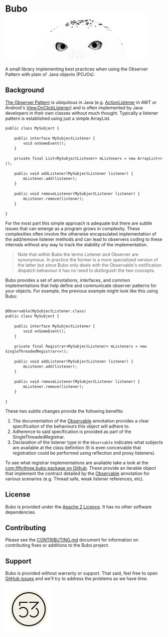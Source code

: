 # Bubo ![Bubo Scandiacus (Snowy Owl: Photo, Attribution CC 2.0, http://en.wikipedia.org/wiki/Snowy_owl)](Bubo-eyes.png)
A small library implementing best practices when using the Observer Pattern with plain ol' Java objects (POJOs).

## Background

[The Observer Pattern](https://en.wikipedia.org/wiki/Observer_pattern) is ubiquitous in Java (e.g. [ActionListener](http://docs.oracle.com/javase/7/docs/api/java/awt/event/ActionListener.html) in AWT or Android's [View.OnClickListener](http://developer.android.com/reference/android/view/View.OnClickListener.html)) and is often implemented by Java developers in their own classes without much thought. Typically a listener pattern is established using just a simple ArrayList.

```
public class MySubject {

    public interface MySubjectListener {
        void onSomeEvent();
    }

    private final List<MySubjectListener> mListeners = new ArrayList<>();

    public void addListener(MySubjectListener listener) {
        mListener.add(listener);
    }

    public void removeListener(MySubjectListener listener) {
        mListener.remove(listener);
    }

}
```

For the most part this simple approach is adequate but there are subtle issues that can emerge as a program grows in complexity. These complexities often involve the otherwise encapsulated implementation of the add/remove listener methods and can lead to observers coding to these internals without any way to track the stability of the implementation.

> Note that within Bubo the terms Listener and Observer are synonymous. In practice the former is a more specialized version of the latter but since Bubo only deals with the Observable's notification dispatch behaviour it has no need to distinguish the two concepts.

Bubo provides a set of annotations, interfaces, and common implementations that help define and communicate observer patterns for your objects. For example, the previous example might look like this using Bubo:

```

@Observable(MySubjectListener.class)
public class MySubject {

    public interface MySubjectListener {
        void onSomeEvent();
    }

    private final Registrar<MySubjectListener> mListeners = new SingleThreadedRegistrar<>();

    public void addListener(MySubjectListener listener) {
        mListener.add(listener);
    }

    public void removeListener(MySubjectListener listener) {
        mListener.remove(listener);
    }

}
```

These two subtle changes provide the following benefits:

1. The documentation  of the [Observable](https://github.com/FiftyThree/Bubo/blob/master/bubo/src/main/java/com/fiftythree/bubo/annotations/Observable.java) annotation provides a clear specification of the behaviours this object will adhere to.
2. Adherence to said specification is provided as part of the SingleThreadedRegistrar.
3. Declaration of the listener type in the `Observable` indicates what subjects are available at the class definition (It is even conceivable that registration could be performed using reflection and proxy listeners).

To see what registrar implementations are available take a look at the [com.fiftythree.bubo package on Github](https://github.com/FiftyThree/Bubo/tree/master/bubo/src/main/java/com/fiftythree/bubo). These provide an iterable object that implement the contract detailed by the [Observable](https://github.com/FiftyThree/Bubo/blob/master/bubo/src/main/java/com/fiftythree/bubo/annotations/Observable.java) annotation for various scenarios (e.g. Thread safe, weak listener references, etc).

## License

Bubo is provided under the [Apache 2 Licence](http://www.apache.org/licenses/). It has no other software dependencies.

## Contributing

Please see the [CONTRIBUTING.md](https://github.com/FiftyThree/Bubo/blob/master/CONTRIBUTING.md) document for information on contributing fixes or additions to the Bubo project.

## Support

Bubo is provided without warranty or support. That said, feel free to open [GitHub issues](https://github.com/FiftyThree/Bubo/issues) and we'll try to address the problems as we have time.


![FiftyThree Logo](53-circular.png)
